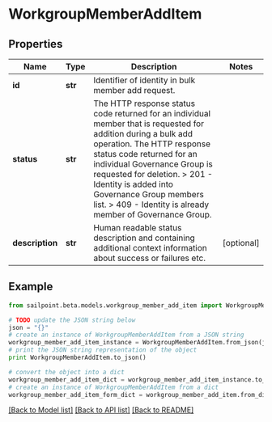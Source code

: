# WorkgroupMemberAddItem


## Properties

Name | Type | Description | Notes
------------ | ------------- | ------------- | -------------
**id** | **str** | Identifier of identity in bulk member add request. | 
**status** | **str** |  The HTTP response status code returned for an individual member that is requested for addition during a bulk add operation.   The HTTP response status code returned for an individual Governance Group is requested for deletion.   &gt; 201   - Identity is added into Governance Group members list.  &gt; 409   - Identity is already member of  Governance Group.  | 
**description** | **str** | Human readable status description and containing additional context information about success or failures etc.  | [optional] 

## Example

```python
from sailpoint.beta.models.workgroup_member_add_item import WorkgroupMemberAddItem

# TODO update the JSON string below
json = "{}"
# create an instance of WorkgroupMemberAddItem from a JSON string
workgroup_member_add_item_instance = WorkgroupMemberAddItem.from_json(json)
# print the JSON string representation of the object
print WorkgroupMemberAddItem.to_json()

# convert the object into a dict
workgroup_member_add_item_dict = workgroup_member_add_item_instance.to_dict()
# create an instance of WorkgroupMemberAddItem from a dict
workgroup_member_add_item_form_dict = workgroup_member_add_item.from_dict(workgroup_member_add_item_dict)
```
[[Back to Model list]](../README.md#documentation-for-models) [[Back to API list]](../README.md#documentation-for-api-endpoints) [[Back to README]](../README.md)


